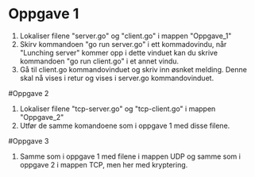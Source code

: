 # Oppgave 1
1. Lokaliser filene "server.go" og "client.go" i mappen "Oppgave_1"
2. Skirv kommandoen "go run server.go" i ett kommadovindu, når "Lunching server" kommer opp i dette vinduet kan du skrive kommandoen "go run client.go" i et annet vindu. 
3. Gå til client.go kommandovinduet og skriv inn øsnket melding. Denne skal nå vises i retur og vises i server.go kommandovinduet.

#Oppgave 2 
1. Lokaliser filene "tcp-server.go" og "tcp-client.go" i mappen "Oppgave_2" 
2. Utfør de samme komandoene som i oppgave 1 med disse filene.

#Oppgave 3
1. Samme som i oppgave 1 med filene i mappen UDP og samme som i oppgave 2 i mappen TCP, men her med kryptering. 

